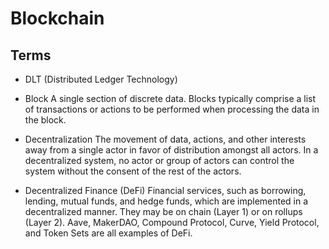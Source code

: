 # Blockchain




## Terms

- DLT (Distributed Ledger Technology)


- Block
A single section of discrete data. Blocks typically comprise a list of transactions or actions to be performed when processing the data in the block.

- Decentralization
The movement of data, actions, and other interests away from a single actor in favor of distribution amongst all actors.
In a decentralized system, no actor or group of actors can control the system without the consent of the rest of the actors.

- Decentralized Finance (DeFi)
Financial services, such as borrowing, lending, mutual funds, and hedge funds, which are implemented in a decentralized manner. They may be on chain (Layer 1) or on rollups (Layer 2). Aave, MakerDAO, Compound Protocol, Curve, Yield Protocol, and Token Sets are all examples of DeFi.